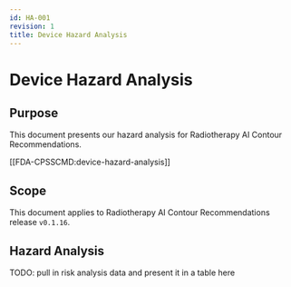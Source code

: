 ```yaml
---
id: HA-001
revision: 1
title: Device Hazard Analysis
---
```


# Device Hazard Analysis

## Purpose

This document presents our hazard analysis for Radiotherapy AI Contour Recommendations.

[[FDA-CPSSCMD:device-hazard-analysis]]

## Scope

This document applies to Radiotherapy AI Contour Recommendations release `v0.1.16`.

## Hazard Analysis

TODO: pull in risk analysis data and present it in a table here
